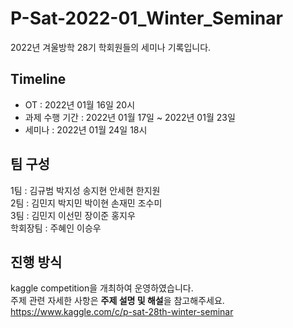 # P-Sat-2022-01_Winter_Seminar
2022년 겨울방학 28기 학회원들의 세미나 기록입니다.  


## Timeline
- OT : 2022년 01월 16일 20시  
- 과제 수행 기간 : 2022년 01월 17일 ~ 2022년 01월 23일  
- 세미나 : 2022년 01월 24일 18시  


## 팀 구성 
1팀 : 김규범 박지성 송지현 안세현 한지원  
2팀 : 김민지 박지민 박이현 손재민 조수미  
3팀 : 김민지 이선민 장이준 홍지우  
학회장팀 : 주혜인 이승우  


## 진행 방식 
kaggle competition을 개최하여 운영하였습니다.  
주제 관련 자세한 사항은 **주제 설명 및 해설**을 참고해주세요.  
https://www.kaggle.com/c/p-sat-28th-winter-seminar




